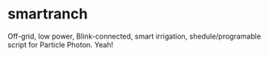 # smartranch
Off-grid, low power, Blink-connected, smart irrigation, shedule/programable script for Particle Photon. Yeah!
